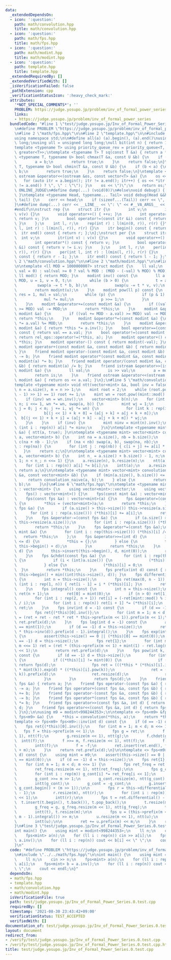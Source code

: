 ```yaml
---
data:
  _extendedDependsOn:
  - icon: ':question:'
    path: math/convolution.hpp
    title: math/convolution.hpp
  - icon: ':question:'
    path: math/fps.hpp
    title: math/fps.hpp
  - icon: ':question:'
    path: math/modint.hpp
    title: math/modint.hpp
  - icon: ':question:'
    path: template.hpp
    title: template.hpp
  _extendedRequiredBy: []
  _extendedVerifiedWith: []
  _isVerificationFailed: false
  _pathExtension: cpp
  _verificationStatusIcon: ':heavy_check_mark:'
  attributes:
    '*NOT_SPECIAL_COMMENTS*': ''
    PROBLEM: https://judge.yosupo.jp/problem/inv_of_formal_power_series
    links:
    - https://judge.yosupo.jp/problem/inv_of_formal_power_series
  bundledCode: "#line 1 \"test/judge.yosupo.jp/Inv_of_Formal_Power_Series.0.test.cpp\"\
    \n#define PROBLEM \"https://judge.yosupo.jp/problem/inv_of_formal_power_series\"\
    \n#line 2 \"math/fps.hpp\"\n\n#line 2 \"template.hpp\"\n\n#include <bits/stdc++.h>\n\
    using namespace std;\n\n#define all(a) (a).begin(), (a).end()\nusing ll = long\
    \ long;\nusing ull = unsigned long long;\null bit(int n) { return 1ull << n; }\n\
    template <typename T> using priority_queue_rev = priority_queue<T, vector<T>,\
    \ greater<T>>;\ntemplate <typename T> T sq(const T &a) { return a * a; }\ntemplate\
    \ <typename T, typename U> bool chmax(T &a, const U &b) {\n    if (a < b) {\n\
    \        a = b;\n        return true;\n    }\n    return false;\n}\ntemplate <typename\
    \ T, typename U> bool chmin(T &a, const U &b) {\n    if (b < a) {\n        a =\
    \ b;\n        return true;\n    }\n    return false;\n}\ntemplate <typename T>\
    \ ostream &operator<<(ostream &os, const vector<T> &a) {\n    os << \"(\";\n \
    \   for (auto itr = a.begin(); itr != a.end(); itr++) { os << *itr << (next(itr)\
    \ != a.end() ? \", \" : \"\"); }\n    os << \")\";\n    return os;\n}\n\n#ifdef\
    \ ONLINE_JUDGE\n#define dump(...) (void(0))\n#else\nvoid debug() { cerr << endl;\
    \ }\ntemplate <typename Head, typename... Tail> void debug(Head &&head, Tail &&...\
    \ tail) {\n    cerr << head;\n    if (sizeof...(Tail)) cerr << \", \";\n    debug(tail...);\n\
    }\n#define dump(...) cerr << __LINE__ << \": \" << #__VA_ARGS__ << \" = \", debug(__VA_ARGS__)\n\
    #endif\n\nstruct rep {\n    struct itr {\n        int v;\n        itr(int v) :\
    \ v(v) {}\n        void operator++() { ++v; }\n        int operator*() const {\
    \ return v; }\n        bool operator!=(const itr &i) const { return v != i.v;\
    \ }\n    };\n    int l, r;\n    rep(int r) : l(min(0, r)), r(r) {}\n    rep(int\
    \ l, int r) : l(min(l, r)), r(r) {}\n    itr begin() const { return l; };\n  \
    \  itr end() const { return r; };\n};\nstruct per {\n    struct itr {\n      \
    \  int v;\n        itr(int v) : v(v) {}\n        void operator++() { --v; }\n\
    \        int operator*() const { return v; }\n        bool operator!=(const itr\
    \ &i) const { return v != i.v; }\n    };\n    int l, r;\n    per(int r) : l(min(0,\
    \ r)), r(r) {}\n    per(int l, int r) : l(min(l, r)), r(r) {}\n    itr begin()\
    \ const { return r - 1; };\n    itr end() const { return l - 1; };\n};\n#line\
    \ 2 \"math/convolution.hpp\"\n\n#line 2 \"math/modint.hpp\"\n\n#line 4 \"math/modint.hpp\"\
    \n\ntemplate <ll MOD = 1000000007> struct modint {\n    ll val;\n    modint(ll\
    \ val = 0) : val(val >= 0 ? val % MOD : (MOD - (-val) % MOD) % MOD) {}\n    static\
    \ ll mod() { return MOD; }\n    modint inv() const {\n        ll a = val, b =\
    \ MOD, u = 1, v = 0, t;\n        while (b > 0) {\n            t = a / b;\n   \
    \         swap(a -= t * b, b);\n            swap(u -= t * v, v);\n        }\n\
    \        return modint(u);\n    }\n    modint pow(ll p) const {\n        modint\
    \ res = 1, mul = val;\n        while (p) {\n            if (p & 1) res *= mul;\n\
    \            mul *= mul;\n            p >>= 1;\n        }\n        return res;\n\
    \    }\n    modint &operator+=(const modint &a) {\n        if ((val += a.val)\
    \ >= MOD) val -= MOD;\n        return *this;\n    }\n    modint &operator-=(const\
    \ modint &a) {\n        if ((val += MOD - a.val) >= MOD) val -= MOD;\n       \
    \ return *this;\n    }\n    modint &operator*=(const modint &a) {\n        (val\
    \ *= a.val) %= MOD;\n        return *this;\n    }\n    modint &operator/=(const\
    \ modint &a) { return *this *= a.inv(); }\n    bool operator==(const modint &a)\
    \ const { return val == a.val; }\n    bool operator!=(const modint &a) const {\
    \ return rel_ops::operator!=(*this, a); }\n    modint operator+() const { return\
    \ *this; }\n    modint operator-() const { return modint(-val); }\n    friend\
    \ modint operator+(const modint &a, const modint &b) { return modint(a) += b;\
    \ }\n    friend modint operator-(const modint &a, const modint &b) { return modint(a)\
    \ -= b; }\n    friend modint operator*(const modint &a, const modint &b) { return\
    \ modint(a) *= b; }\n    friend modint operator/(const modint &a, const modint\
    \ &b) { return modint(a) /= b; }\n    friend istream &operator>>(istream &is,\
    \ modint &a) {\n        ll val;\n        is >> val;\n        a = modint(val);\n\
    \        return is;\n    }\n    friend ostream &operator<<(ostream &os, const\
    \ modint &a) { return os << a.val; }\n};\n#line 5 \"math/convolution.hpp\"\n\n\
    template <typename mint> void ntt(vector<mint> &a, bool inv = false) {\n    int\
    \ n = a.size(), m = n >> 1;\n    mint root = 2;\n    while (root.pow((mint::mod()\
    \ - 1) >> 1) == 1) root += 1;\n    mint wn = root.pow((mint::mod() - 1) / n);\n\
    \    if (inv) wn = wn.inv();\n    vector<mint> b(n);\n    for (int i = 1; i <\
    \ n; i <<= 1, wn *= wn, swap(a, b)) {\n        mint wj = 1;\n        for (int\
    \ j = 0; j < m; j += i, wj *= wn) {\n            for (int k : rep(i)) {\n    \
    \            b[(j << 1) + k + 0] = (a[j + k] + a[j + k + m]);\n              \
    \  b[(j << 1) + k + i] = (a[j + k] - a[j + k + m]) * wj;\n            }\n    \
    \    }\n    }\n    if (inv) {\n        mint ninv = mint(n).inv();\n        for\
    \ (int i : rep(n)) a[i] *= ninv;\n    }\n}\ntemplate <typename mint> void intt(vector<mint>\
    \ &a) { ntt(a, true); }\n\ntemplate <typename mint> vector<mint> convolution_naive(vector<mint>\
    \ a, vector<mint> b) {\n    int na = a.size(), nb = b.size();\n    vector<mint>\
    \ c(na + nb - 1);\n    if (na < nb) swap(a, b), swap(na, nb);\n    for (int i\
    \ : rep(na)) {\n        for (int j : rep(nb)) { c[i + j] += a[i] * b[j]; }\n \
    \   }\n    return c;\n}\n\ntemplate <typename mint> vector<mint> convolution_ntt(vector<mint>\
    \ a, vector<mint> b) {\n    int n_ = a.size() + b.size() - 1, n;\n    for (n =\
    \ 1; n < n_; n <<= 1) {}\n    a.resize(n), b.resize(n);\n    ntt(a), ntt(b);\n\
    \    for (int i : rep(n)) a[i] *= b[i];\n    intt(a);\n    a.resize(n_);\n   \
    \ return a;\n}\n\ntemplate <typename mint> vector<mint> convolution(const vector<mint>\
    \ &a, const vector<mint> &b) {\n    if (min(a.size(), b.size()) <= 60) {\n   \
    \     return convolution_naive(a, b);\n    } else {\n        return convolution_ntt(a,\
    \ b);\n    }\n}\n#line 6 \"math/fps.hpp\"\n\ntemplate <typename mint> struct fps\
    \ : vector<mint> {\n    using vector<mint>::vector;\n    using vector<mint>::operator=;\n\
    \    fps() : vector<mint>() {}\n    fps(const mint &a) : vector<mint>(1, a) {}\n\
    \    fps(const fps &a) : vector<mint>(a) {}\n    fps &operator=(const fps &a)\
    \ {\n        *this = (vector<mint>)a;\n        return *this;\n    }\n    fps &operator+=(const\
    \ fps &a) {\n        if (a.size() > this->size()) this->resize(a.size());\n  \
    \      for (int i : rep(a.size())) (*this)[i] += a[i];\n        return *this;\n\
    \    }\n    fps &operator-=(const fps &a) {\n        if (a.size() > this->size())\
    \ this->resize(a.size());\n        for (int i : rep(a.size())) (*this)[i] -= a[i];\n\
    \        return *this;\n    }\n    fps &operator*=(const fps &a);\n    fps &operator/=(const\
    \ mint &a) {\n        for (int i : rep(this->size())) (*this)[i] /= a;\n     \
    \   return *this;\n    };\n    fps &operator>>=(int d) {\n        if ((int)this->size()\
    \ <= d) {\n            *this = {};\n        } else {\n            this->erase(this->begin(),\
    \ this->begin() + d);\n        }\n        return *this;\n    }\n    fps &operator<<=(int\
    \ d) {\n        this->insert(this->begin(), d, mint(0));\n        return *this;\n\
    \    }\n    fps &chdot(const fps &a) {\n        for (int i : rep(this->size()))\
    \ {\n            if (i < (int)a.size()) {\n                (*this)[i] *= a[i];\n\
    \            } else {\n                (*this)[i] = 0;\n            }\n      \
    \  }\n        return *this;\n    }\n    fps prefix(int d) const { return fps(this->begin(),\
    \ this->begin() + min((int)this->size(), d)); }\n    fps differential() const\
    \ {\n        int n = this->size();\n        fps ret(max(0, n - 1));\n        for\
    \ (int i : rep(1, n)) { ret[i - 1] = i * (*this)[i]; }\n        return ret;\n\
    \    }\n    fps integral() const {\n        int n = this->size();\n        fps\
    \ ret(n + 1);\n        ret[0] = mint(0);\n        if (n > 0) ret[1] = mint(1);\n\
    \        for (int i : rep(2, n + 1)) ret[i] = (-ret[mint::mod() % i]) * (mint::mod()\
    \ / i);\n        for (int i : rep(n)) ret[i + 1] *= (*this)[i];\n        return\
    \ ret;\n    }\n    fps inv(int d = -1) const {\n        if (d == -1) d = this->size();\n\
    \        fps ret{(*this)[0].inv()};\n        for (int m = 1; m < d; m <<= 1) ret\
    \ = (ret + ret - ret * ret * this->prefix(m << 1)).prefix(m << 1);\n        return\
    \ ret.prefix(d);\n    }\n    fps log(int d = -1) const {\n        assert((*this)[0]\
    \ == mint(1));\n        if (d == -1) d = this->size();\n        return (this->differential()\
    \ * this->inv(d)).prefix(d - 1).integral();\n    }\n    fps exp(int d = -1) const\
    \ {\n        assert(this->size() == 0 || (*this)[0] == mint(0));\n        if (d\
    \ == -1) d = this->size();\n        fps ret{1};\n        for (int m = 1; m < d;\
    \ m <<= 1) ret = (ret * (this->prefix(m << 1) + mint(1) - ret.log(m << 1))).prefix(m\
    \ << 1);\n        return ret.prefix(d);\n    }\n    fps pow(int k, int d = -1)\
    \ const {\n        if (d == -1) d = this->size();\n        for (int i : rep(this->size()))\
    \ {\n            if ((*this)[i] != mint(0)) {\n                if (i * k > d)\
    \ return fps(d);\n                fps ret = (((*this * (*this)[i].inv()) >> i).log(d)\
    \ * mint(k)).exp(d) * ((*this)[i].pow(k));\n                ret = (ret << (i *\
    \ k)).prefix(d);\n                ret.resize(d);\n                return ret;\n\
    \            }\n        }\n        return fps(d);\n    }\n    friend fps operator+(const\
    \ fps &a) { return a; }\n    friend fps operator-(const fps &a) { return fps()\
    \ -= a; }\n    friend fps operator+(const fps &a, const fps &b) { return fps(a)\
    \ += b; }\n    friend fps operator-(const fps &a, const fps &b) { return fps(a)\
    \ -= b; }\n    friend fps operator*(const fps &a, const fps &b) { return fps(a)\
    \ *= b; }\n    friend fps operator>>(const fps &a, int d) { return fps(a) >>=\
    \ d; }\n    friend fps operator<<(const fps &a, int d) { return fps(a) <<= d;\
    \ }\n};\n\nusing m9 = modint<998244353>;\n\ntemplate <> fps<m9> &fps<m9>::operator*=(const\
    \ fps<m9> &a) {\n    *this = convolution(*this, a);\n    return *this;\n}\n\n\
    template <> fps<m9> fps<m9>::inv(int d) const {\n    if (d == -1) d = this->size();\n\
    \    fps ret{(*this)[0].inv()};\n    for (int m = 1; m < d; m <<= 1) {\n     \
    \   fps f = this->prefix(m << 1);\n        fps g = ret;\n        f.resize(m <<\
    \ 1), ntt(f);\n        g.resize(m << 1), ntt(g);\n        f.chdot(g);\n      \
    \  intt(f);\n        f >>= m, f.resize(m << 1), ntt(f);\n        f.chdot(g);\n\
    \        intt(f);\n        f = -f;\n        ret.insert(ret.end(), f.begin(), f.begin()\
    \ + m);\n    }\n    return ret.prefix(d);\n}\n\ntemplate <> fps<m9> fps<m9>::exp(int\
    \ d) const {\n    using mint = m9;\n    assert(this->size() == 0 || (*this)[0]\
    \ == mint(0));\n    if (d == -1) d = this->size();\n    fps ret{1}, g{1}, g_freq{1};\n\
    \    for (int m = 1; m < d; m <<= 1) {\n        fps ret_freq = ret.prefix(m);\n\
    \        ret_freq.resize(m << 1), ntt(ret_freq);\n\n        fps g_cont = g_freq;\n\
    \        for (int i : rep(m)) g_cont[i] *= ret_freq[i << 1];\n        intt(g_cont);\n\
    \        g_cont >>= m >> 1;\n        g_cont.resize(m), ntt(g_cont);\n        g_cont.chdot(g_freq);\n\
    \        intt(g_cont);\n        g_cont = -g_cont;\n        g.insert(g.end(), g_cont.begin(),\
    \ g_cont.begin() + (m >> 1));\n\n        fps r = this->differential().prefix(m\
    \ - 1);\n        r.resize(m), ntt(r);\n        for (int i : rep(m)) r[i] *= ret_freq[i\
    \ << 1];\n        intt(r);\n\n        fps t = ret.differential() - r;\n      \
    \  t.insert(t.begin(), t.back()), t.pop_back();\n        t.resize(m << 1), ntt(t);\n\
    \        g_freq = g, g_freq.resize(m << 1), ntt(g_freq);\n        t.chdot(g_freq);\n\
    \        intt(t), t.resize(m);\n\n        fps u = (this->prefix(m << 1) - (t <<\
    \ m - 1).integral()) >> m;\n        u.resize(m << 1), ntt(u);\n        u.chdot(ret_freq);\n\
    \        intt(u);\n\n        ret += u.prefix(m) << m;\n    }\n    return ret.prefix(d);\n\
    }\n#line 3 \"test/judge.yosupo.jp/Inv_of_Formal_Power_Series.0.test.cpp\"\n\n\
    int main() {\n    using mint = modint<998244353>;\n    ll n;\n    cin >> n;\n\
    \    fps<mint> a(n);\n    for (ll i : rep(n)) cin >> a[i];\n    fps<mint> b =\
    \ a.inv();\n    for (ll i : rep(n)) cout << b[i] << \" \";\n    cout << endl;\n\
    }\n"
  code: "#define PROBLEM \"https://judge.yosupo.jp/problem/inv_of_formal_power_series\"\
    \n#include \"../../math/fps.hpp\"\n\nint main() {\n    using mint = modint<998244353>;\n\
    \    ll n;\n    cin >> n;\n    fps<mint> a(n);\n    for (ll i : rep(n)) cin >>\
    \ a[i];\n    fps<mint> b = a.inv();\n    for (ll i : rep(n)) cout << b[i] << \"\
    \ \";\n    cout << endl;\n}"
  dependsOn:
  - math/fps.hpp
  - template.hpp
  - math/convolution.hpp
  - math/modint.hpp
  isVerificationFile: true
  path: test/judge.yosupo.jp/Inv_of_Formal_Power_Series.0.test.cpp
  requiredBy: []
  timestamp: '2021-08-30 23:43:42+09:00'
  verificationStatus: TEST_ACCEPTED
  verifiedWith: []
documentation_of: test/judge.yosupo.jp/Inv_of_Formal_Power_Series.0.test.cpp
layout: document
redirect_from:
- /verify/test/judge.yosupo.jp/Inv_of_Formal_Power_Series.0.test.cpp
- /verify/test/judge.yosupo.jp/Inv_of_Formal_Power_Series.0.test.cpp.html
title: test/judge.yosupo.jp/Inv_of_Formal_Power_Series.0.test.cpp
---
```

